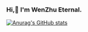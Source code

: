 ### Hi,👋 I'm WenZhu Eternal.

[![Anurag's GitHub stats](https://github-readme-stats.vercel.app/api?username=wenzhu-eternal&show_icons=true&theme=prussian)](https://github.com/anuraghazra/github-readme-stats)
